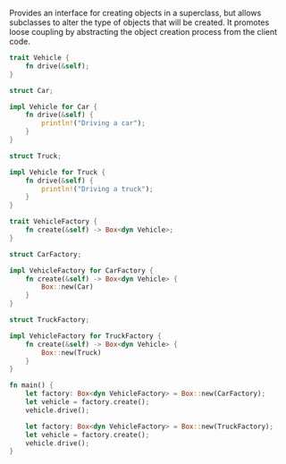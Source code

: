 Provides an interface for creating objects in a superclass, but allows subclasses to alter the type of objects that will be created. It promotes loose coupling by abstracting the object creation process from the client code.

```rust
trait Vehicle {
    fn drive(&self);
}

struct Car;

impl Vehicle for Car {
    fn drive(&self) {
        println!("Driving a car");
    }
}

struct Truck;

impl Vehicle for Truck {
    fn drive(&self) {
        println!("Driving a truck");
    }
}

trait VehicleFactory {
    fn create(&self) -> Box<dyn Vehicle>;
}

struct CarFactory;

impl VehicleFactory for CarFactory {
    fn create(&self) -> Box<dyn Vehicle> {
        Box::new(Car)
    }
}

struct TruckFactory;

impl VehicleFactory for TruckFactory {
    fn create(&self) -> Box<dyn Vehicle> {
        Box::new(Truck)
    }
}

fn main() {
    let factory: Box<dyn VehicleFactory> = Box::new(CarFactory);
    let vehicle = factory.create();
    vehicle.drive();

    let factory: Box<dyn VehicleFactory> = Box::new(TruckFactory);
    let vehicle = factory.create();
    vehicle.drive();
}
```